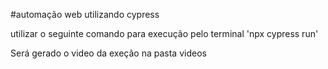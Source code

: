 #automação web utilizando cypress

utilizar o seguinte comando para execução pelo terminal 'npx cypress run'

Será gerado o video da exeção na pasta videos